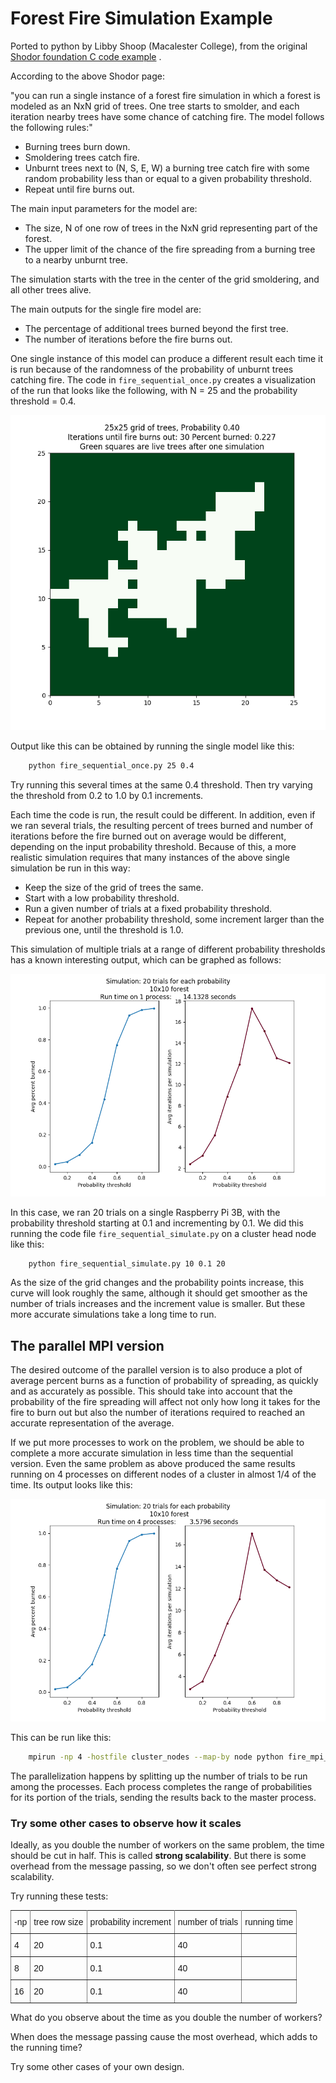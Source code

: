 # Forest Fire Simulation Example

Ported to python by Libby Shoop (Macalester College), from the original [Shodor foundation C code example](https://www.shodor.org/refdesk/Resources/Tutorials/BasicMPI/) .

According to the above Shodor page:

"you can run a single instance of a forest fire simulation in which a forest is modeled as an NxN grid of trees. One tree starts to smolder, and each iteration nearby trees have some chance of catching fire. The model follows the following rules:"

- Burning trees burn down.
- Smoldering trees catch fire.
- Unburnt trees next to (N, S, E, W) a burning tree catch fire with some random probability less than or equal to a given probability threshold.
- Repeat until fire burns out.

The main input parameters for the model are:

- The size, N of one row of trees in the NxN grid representing part of the forest.
- The upper limit of the chance of the fire spreading from a burning tree to a nearby unburnt tree.

The simulation starts with the tree in the center of the grid smoldering, and all other trees alive.

The main outputs for the single fire model are:

- The percentage of additional trees burned beyond the first tree.
- The number of iterations before the fire burns out.

One single instance of this model can produce a different result each time it is run because of the randomness of the probability of unburnt trees catching fire. The code in `fire_sequential_once.py` creates a visualization of the run that looks like the following, with N = 25 and the probability threshold = 0.4.

![one simulation](./images/single_forest_fire_simulation.png)

Output like this can be obtained by running the single model like this:

```sh
    python fire_sequential_once.py 25 0.4
```

Try running this several times at the same 0.4 threshold. Then try varying the threshold from 0.2 to 1.0 by 0.1 increments.

Each time the code is run, the result could be different.  In addition, even if we ran several trials, the resulting percent of trees burned and number of iterations before the fire burned out on average would be different, depending on the input probability threshold.  Because of this, a more realistic simulation requires that many instances of the above single simulation be run in this way:

- Keep the size of the grid of trees the same.
- Start with a low probability threshold.
- Run a given number of trials at a fixed probability threshold.
- Repeat for another probability threshold, some increment larger than the previous one, until the threshold is 1.0.

This simulation of multiple trials at a range of different probability thresholds has a known interesting output, which can be graphed as follows:

![many simulations over a range of thresholds](./images/forest_fire_simulation_with_multiple_trials_1_process.png)

In this case, we ran 20 trials on a single Raspberry Pi 3B, with the probability threshold starting at 0.1 and incrementing by 0.1. We did this running the code file `fire_sequential_simulate.py` on a cluster head node like this:

```sh
    python fire_sequential_simulate.py 10 0.1 20
```

As the size of the grid changes and the probability points increase, this curve will look roughly the same, although it should get smoother as the number of trials increases and the increment value is smaller. But these more accurate simulations take a long time to run.

## The parallel MPI version

The desired outcome of the parallel version is to also produce a plot of average percent burns as a function of probability of spreading, as quickly and as accurately as possible. This should take into account that the probability of the fire spreading will affect not only how long it takes for the fire to burn out but also the number of iterations required to reached an accurate representation of the average.

If we put more processes to work on the problem, we should be able to complete a more accurate simulation in less time than the sequential version. Even the same problem as above produced the same results running on 4 processes on different nodes of a cluster in almost 1/4 of the time. Its output looks like this:

![many simulations over a range of thresholds](./images/forest_fire_simulation_with_multiple_trials_in_parallel.png)

This can be run like this:

```sh
    mpirun -np 4 -hostfile cluster_nodes --map-by node python fire_mpi_simulate.py 10 0.1 20
```

The parallelization happens by splitting up the number of trials to be run among the processes. Each process completes the range of probabilities for its portion of the trials, sending the results back to the master process.

### Try some other cases to observe how it scales


Ideally, as you double the number of workers on the same problem, the time should be cut in half. This is called **strong scalability**. But there is some overhead from the message passing, so we don't often see perfect strong scalability.

Try running these tests:

<style type="text/css">
.tg  {border-collapse:collapse;border-spacing:0;}
.tg td{font-family:Arial, sans-serif;font-size:14px;padding:10px 5px;border-style:solid;border-width:1px;overflow:hidden;word-break:normal;border-color:black;}
.tg th{font-family:Arial, sans-serif;font-size:14px;font-weight:normal;padding:10px 5px;border-style:solid;border-width:1px;overflow:hidden;word-break:normal;border-color:black;}
.tg .tg-0pky{border-color:inherit;text-align:left;vertical-align:top}
</style>
<table class="tg">
  <tr>
    <th class="tg-0pky">-np</th>
    <th class="tg-0pky">tree row size</th>
    <th class="tg-0pky">probability increment</th>
    <th class="tg-0pky">number of trials</th>
    <th class="tg-0pky">running time</th>
  </tr>
  <tr>
    <td class="tg-0pky">4</td>
    <td class="tg-0pky">20</td>
    <td class="tg-0pky">0.1</td>
    <td class="tg-0pky">40</td>
    <td class="tg-0pky"></td>
  </tr>
  <tr>
    <td class="tg-0pky">8</td>
    <td class="tg-0pky">20</td>
    <td class="tg-0pky">0.1</td>
    <td class="tg-0pky">40</td>
    <td class="tg-0pky"></td>
  </tr>
  <tr>
    <td class="tg-0pky">16</td>
    <td class="tg-0pky">20</td>
    <td class="tg-0pky">0.1</td>
    <td class="tg-0pky">40</td>
    <td class="tg-0pky"></td>
  </tr>
</table>

What do you observe about the time as you double the number of workers?

When does the message passing cause the most overhead, which adds to the running time?


Try some other cases of your own design.
